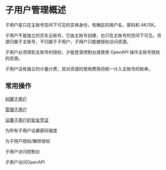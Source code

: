# 子用户管理概述

子用户是只在主账号空间下可见的实体身份，有确定的用户名、密码和 AK/SK。

子用户不是独立的京东云账号，它由主账号创建，也只在主账号的空间下可见。资源归属于主账号，不归属于子用户，子用户只能被授权访问资源。

子用户必须得到主账号的授权，才能登录控制台或使用 OpenAPI 操作主账号授权的资源。

子用户没有独立的计量计费，其对资源的使用费用将统一计入主账号的账单。

## 常用操作

[创建子用户](../../../../../documentation/Management/IAM/Operation-manual/User-management/Create-subuser.md)

[管理子用户](../../../../../documentation/Management/IAM/Operation-manual/User-management/Manage-user.md)

[设置子用户的安全凭证](../../../../../documentation/Management/IAM/Operation-manual/User-management/setting-user-credentials.md)

为所有子用户设置密码强度

为子用户授权/解除授权

子用户访问控制台

子用户访问OpenAPI
